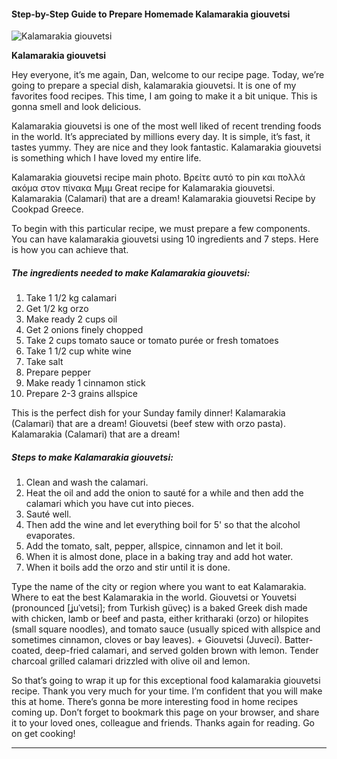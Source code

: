             

#### Step-by-Step Guide to Prepare Homemade Kalamarakia giouvetsi

![Kalamarakia giouvetsi](https://img-global.cpcdn.com/recipes/4d19da4994f0ebc2754a7c421a69557f/751x532cq70/kalamarakia-giouvetsi-recipe-main-photo.jpg)

**Kalamarakia giouvetsi**

Hey everyone, it’s me again, Dan, welcome to our recipe page. Today, we’re going to prepare a special dish, kalamarakia giouvetsi. It is one of my favorites food recipes. This time, I am going to make it a bit unique. This is gonna smell and look delicious.

Kalamarakia giouvetsi is one of the most well liked of recent trending foods in the world. It’s appreciated by millions every day. It is simple, it’s fast, it tastes yummy. They are nice and they look fantastic. Kalamarakia giouvetsi is something which I have loved my entire life.

Kalamarakia giouvetsi recipe main photo. Βρείτε αυτό το pin και πολλά ακόμα στον πίνακα Μμμ Great recipe for Kalamarakia giouvetsi. Kalamarakia (Calamari) that are a dream! Kalamarakia giouvetsi Recipe by Cookpad Greece.

To begin with this particular recipe, we must prepare a few components. You can have kalamarakia giouvetsi using 10 ingredients and 7 steps. Here is how you can achieve that.

##### The ingredients needed to make Kalamarakia giouvetsi:

1.  Take 1 1/2 kg calamari
2.  Get 1/2 kg orzo
3.  Make ready 2 cups oil
4.  Get 2 onions finely chopped
5.  Take 2 cups tomato sauce or tomato purée or fresh tomatoes
6.  Take 1 1/2 cup white wine
7.  Take salt
8.  Prepare pepper
9.  Make ready 1 cinnamon stick
10.  Prepare 2-3 grains allspice

This is the perfect dish for your Sunday family dinner! Kalamarakia (Calamari) that are a dream! Giouvetsi (beef stew with orzo pasta). Kalamarakia (Calamari) that are a dream!

##### Steps to make Kalamarakia giouvetsi:

1.  Clean and wash the calamari.
2.  Heat the oil and add the onion to sauté for a while and then add the calamari which you have cut into pieces.
3.  Sauté well.
4.  Then add the wine and let everything boil for 5' so that the alcohol evaporates.
5.  Add the tomato, salt, pepper, allspice, cinnamon and let it boil.
6.  When it is almost done, place in a baking tray and add hot water.
7.  When it boils add the orzo and stir until it is done.

Type the name of the city or region where you want to eat Kalamarakia. Where to eat the best Kalamarakia in the world. Giouvetsi or Youvetsi (pronounced \[ʝuˈvetsi\]; from Turkish güveç) is a baked Greek dish made with chicken, lamb or beef and pasta, either kritharaki (orzo) or hilopites (small square noodles), and tomato sauce (usually spiced with allspice and sometimes cinnamon, cloves or bay leaves). + Giouvetsi (Juveci). Batter-coated, deep-fried calamari, and served golden brown with lemon. Tender charcoal grilled calamari drizzled with olive oil and lemon.

So that’s going to wrap it up for this exceptional food kalamarakia giouvetsi recipe. Thank you very much for your time. I’m confident that you will make this at home. There’s gonna be more interesting food in home recipes coming up. Don’t forget to bookmark this page on your browser, and share it to your loved ones, colleague and friends. Thanks again for reading. Go on get cooking!

* * *